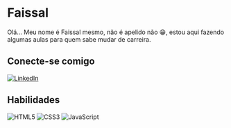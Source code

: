 # Faissal
Olá... Meu nome é Faissal mesmo, não é apelido não 😁, estou aqui fazendo algumas aulas para quem sabe mudar de carreira.
## Conecte-se comigo
[![LinkedIn](https://img.shields.io/badge/LinkedIn-000?style=for-the-badge&logo=linkedin&logoColor=0E76A8)]([https://www.linkedin.com/in/charrouf](https://www.linkedin.com/in/faissal-charrouf-650042126/)https://www.linkedin.com/in/faissal-charrouf-650042126/)
## Habilidades
![HTML5](https://img.shields.io/badge/HTML5-000?style=for-the-badge&logo=html5)
![CSS3](https://img.shields.io/badge/CSS3-000?style=for-the-badge&logo=css3&logoColor=264CE4)
![JavaScript](https://img.shields.io/badge/JavaScript-000?style=for-the-badge&logo=javascript)

